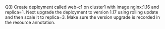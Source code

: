 Q3) Create deployment called web-c1 on cluster1 with image nginx:1.16 and replica=1. Next upgrade the deployment to version 1.17 using rolling update and then scale it to replica=3. Make sure the version upgrade is recorded in the resource annotation.
